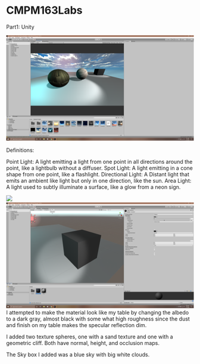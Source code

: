 # CMPM163Labs

Part1: Unity

![](lab6/Pics/Final_Img.png)


Definitions:

Point Light: A light emitting a light from one point in all directions around the point, like a lightbulb without a diffuser.
Spot Light: A light emitting in a cone shape from one point, like a flashlight.
Directional Light: A Distant light that emits an ambient like light but only in one direction, like the sun.
Area Light: A light used to subtly illuminate a surface, like a glow from a neon sign.

![](lab6/Pics/Real_Comp.png) ![](lab6/Pics/Texture_Comp.png)
I attempted to make the material look like my table by changing the albedo to a dark gray, almost black with some what high roughness since the dust and finish on my table makes the specular reflection dim.

I added two texture spheres, one with a sand texture and one with a geometric cliff. Both have normal, height, and occlusion maps.

The Sky box I added was a blue sky with big white clouds. 
